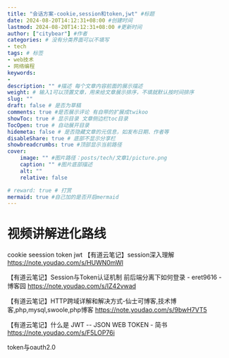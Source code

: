 ```yaml
---
title: "会话方案-cookie,session和token,jwt" #标题
date: 2024-08-20T14:12:31+08:00 #创建时间
lastmod: 2024-08-20T14:12:31+08:00 #更新时间
author: ["citybear"] #作者
categories: # 没有分类界面可以不填写
- tech
tags: # 标签
- web技术
- 网络编程
keywords: 
- 
description: "" #描述 每个文章内容前面的展示描述
weight: # 输入1可以顶置文章，用来给文章展示排序，不填就默认按时间排序
slug: ""
draft: false # 是否为草稿
comments: true #是否展示评论 有自带的扩展成twikoo
showToc: true # 显示目录 文章侧边栏toc目录
TocOpen: true # 自动展开目录
hidemeta: false # 是否隐藏文章的元信息，如发布日期、作者等
disableShare: true # 底部不显示分享栏
showbreadcrumbs: true #顶部显示当前路径
cover:
    image: "" #图片路径：posts/tech/文章1/picture.png
    caption: "" #图片底部描述
    alt: ""
    relative: false

# reward: true # 打赏
mermaid: true #自己加的是否开启mermaid
---
```


# 视频讲解进化路线
cookie seession token jwt
【有道云笔记】session深入理解
https://note.youdao.com/s/HUWN0mWl

【有道云笔记】Session与Token认证机制 前后端分离下如何登录 - eret9616 - 博客园
https://note.youdao.com/s/IZ42vwad

【有道云笔记】HTTP跨域详解和解决方式-仙士可博客,技术博客,php,mysql,swoole,php博客
https://note.youdao.com/s/9bwH7VT5

【有道云笔记】什么是 JWT -- JSON WEB TOKEN - 简书
https://note.youdao.com/s/F5LOP76i


token与oauth2.0